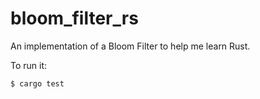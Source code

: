 # bloom_filter_rs

An implementation of a Bloom Filter to help me learn Rust.

To run it:

```
$ cargo test
````
